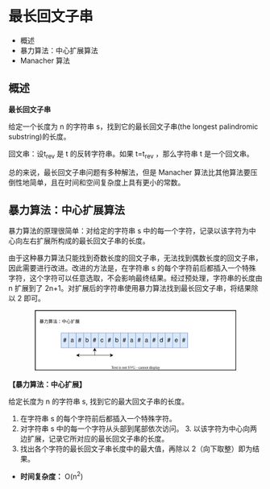 # 最长回文子串

- 概述
- 暴力算法：中心扩展算法
- Manacher 算法

## 概述

**最长回文子串**

给定一个长度为 n 的字符串 s，找到它的最长回文子串(the longest palindromic substring)的长度。

回文串：设t<sub>rev</sub> 是 t 的反转字符串。如果 t=t<sub>rev</sub> ，那么字符串 t 是一个回文串。

总的来说，最长回文子串问题有多种解法，但是 Manacher 算法比其他算法要压倒性地简单，且在时间和空间复杂度上具有更小的常数。


## 暴力算法：中心扩展算法

暴力算法的原理很简单：对给定的字符串 s 中的每一个字符，记录以该字符为中心向左右扩展所构成的最长回文子串的长度。

由于这种暴力算法只能找到奇数长度的回文子串，无法找到偶数长度的回文子串，因此需要进行改进。改进的方法是，在字符串 s 的每个字符前后都插入一个特殊字符，这个字符可以任意选取，不会影响最终结果。经过预处理，字符串的长度由 n 扩展到了 2n+1。对扩展后的字符串使用暴力算法找到最长回文子串，将结果除以 2 即可。

<div align="center">
    <img src="https://github.com/TBD2021/Salt-and-Computer-Science/blob/main/Algorithms/img/Manacher1.svg" width="400px">
</div>

**【暴力算法：中心扩展】**

给定长度为 n 的字符串 s, 找到它的最大回文子串的长度。

1. 在字符串 s 的每个字符前后都插入一个特殊字符。
2. 对字符串 s 中的每一个字符从头部到尾部依次访问。
   3. 以该字符为中心向两边扩展，记录它所对应的最长回文子串的长度。
3. 找出各个字符的最长回文子串长度中的最大值，再除以 2（向下取整）即为结果。

- **时间复杂度：** O(n<sup>2</sup>)
